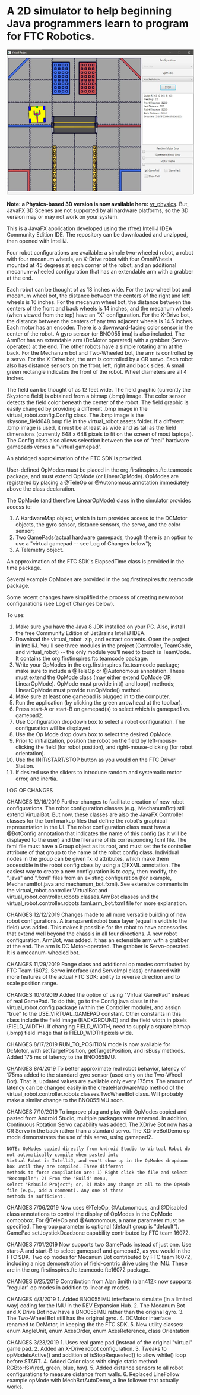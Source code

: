 # A 2D simulator to help beginning Java programmers learn to program for FTC Robotics.

![](/readme_image.JPG)

**Note: a Physics-based 3D version is now available here:** [vr_physics](https://github.com/Beta8397/vr_physics).
But, JavaFX 3D Scenes are not supported by all hardware platforms, so the 3D version may or may not work on
your system.

This is a JavaFX application developed using the (free) IntelliJ IDEA Community Edition IDE. The repository can be downloaded
and unzipped, then opened with IntelliJ.

Four robot configurations are available: a simple two-wheeled robot, a robot with four mecanum wheels, an
X-Drive robot with four OmniWheels mounted at 45 degrees at each corner of the robot, and an additional
mecanum-wheeled configuration that has an extendable arm with a grabber at the end.

Each robot can be thought of as 18 inches wide.  For the two-wheel bot and mecanum wheel bot, the distance between
the centers of the right and left wheels is 16 inches. For the mecanum wheel bot, the distance between the centers
of the front and back wheels is 14 inches, and the mecanum wheels (when viewed from the top) have an "X" configuration.
For the X-Drive bot, the distance between the centers of any two adjacent wheels is 14.5 inches. Each motor has an
encoder. There is a downward-facing color sensor in the center of the robot. A gyro sensor (or BNO055 imu) is also included.
The ArmBot has an extendable arm (DcMotor operated) with a grabber (Servo-operated) at the end. The other robots
have a simple rotating arm at the back. For the Mechanum bot and Two-Wheeled bot, the arm is controlled by a servo.
For the X-Drive bot, the arm is controlled by a CR servo. Each robot also has distance sensors on the front, left, right
and back sides. A small green rectangle indicates the front of the robot. Wheel diameters are all 4 inches.

The field can be thought of as 12 feet wide. The field graphic (currently the Skystone field)
is obtained from a bitmap (.bmp) image. The color sensor detects the field color beneath the center of the
robot. The field graphic is easily changed by providing a different .bmp image in the virtual_robot.config.Config class.
The .bmp image is the skysone_field648.bmp file in the virtual_robot.assets folder. If a different .bmp image is used,
it must be at least as wide and as tall as the field dimensions (currently 648 x 648 pixels to fit on the screen of
most laptops). The Config class also allows selection between the use of "real" hardware gamepads versus a
"virtual gamepad".

An abridged approximation of the FTC SDK is provided.

User-defined OpModes must be placed in the org.firstinspires.ftc.teamcode package, and must extend OpMode (or LinearOpMode). OpModes are
registered by placing a @TeleOp or @Autonomous annotation immediately above the class declaration.

The OpMode (and therefore LinearOpMode) class in the simulator provides access to:

  1. A HardwareMap object, which in turn provides access to the DCMotor objects, the gyro sensor, distance sensors,
     the servo, and the color sensor;
  2. Two GamePads(actual hardware gamepads, though there is an option to use a "virtual gamepad -- see Log of Changes below");
  3. A Telemetry object.

An approximation of the FTC SDK's ElapsedTime class is provided in the time package.

Several example OpModes are provided in the org.firstinspires.ftc.teamcode package.

Some recent changes have simplified the process of creating new robot configurations (see  Log of Changes below).

To use:

  1. Make sure you have the Java 8 JDK installed on your PC. Also, install the free Community Edition of JetBrains
     IntelliJ IDEA.
  2. Download the virtual_robot .zip, and extract contents. Open the project in IntelliJ. You'll see three modules in
     the project (Controller, TeamCode, and virtual_robot) -- the only module you'll need to touch is TeamCode. It
     contains the org.firstinspires.ftc.teamcode package.
  3. Write your OpModes in the org.firstinspires.ftc.teamcode package; make sure to include a @TeleOp or @Autonomous annotation. These must
    extend the OpMode class (may either extend OpMode OR LinearOpMode). OpMode must provide init() and loop() methods;
     LinearOpMode must provide runOpMode() method.
  4. Make sure at least one gamepad is plugged in to the computer.
  5. Run the application (by clicking the green arrowhead at the toolbar).
  6. Press start-A or start-B on gamepad(s) to select which is gamepad1 vs. gamepad2.
  7. Use Configuration dropdown box to select a robot configuration. The configuration will be displayed.
  8. Use the Op Mode drop down box to select the desired OpMode.
  9. Prior to initialization, position the robot on the field by left-mouse-clicking the field (for robot position),
     and right-mouse-clicking (for robot orientation).
  10. Use the INIT/START/STOP button as you would on the FTC Driver Station.
  11. If desired use the sliders to introduce random and systematic motor error, and inertia.


LOG OF CHANGES

CHANGES 12/16/2019
    Further changes to facilitate creation of new robot configurations. The robot configuration classes (e.g., 
    MechanumBot) still extend VirtualBot. But now, these classes are also the JavaFX Controller classes for 
    the fxml markup files that define the robot's graphical representation in the UI. The robot configuration class 
    must have a @BotConfig annotation that indicates the name of this config (as it will be displayed to the user)
    and the filename of its corresponding fxml file. The fxml file must have a Group object as its root, and must
    set the fx:controller attribute of that group to the name of the robot config class. Individual nodes
    in the group can be given fx:id attributes, which make them accessible in the robot config class by using
    a @FXML annotation. The easiest way to create a new configuration is to copy, then modify, the ".java" and ".fxml"
    files from an existing configuration (for example, MechanumBot.java and mechanum_bot.fxml). See extensive comments
    in the virtual_robot.controller.VirtualBot and virtual_robot.controller.robots.classes.ArmBot classes and the
    virtual_robot.controller.robots.fxml.arm_bot.fxml file for more explanation.

CHANGES 12/12/2019
    Changes made to all more versatile building of new robot configurations. A transparent robot base layer (equal in
    width to the field) was added. This makes it possible for the robot to have accessories that extend well beyond
    the chassis in all four directions. A new robot configuration, ArmBot, was added. It has an extensible arm with a
    grabber at the end. The arm is DC Motor-operated. The grabber is Servo-operated. It is a mecanum-wheeled bot.

CHANGES 11/29/2019
    Range class and additional op modes contributed by FTC Team 16072. Servo interface (and ServoImpl class)
    enhanced with more features of the actual FTC SDK: ability to reverse direction and to scale position range.

CHANGES 10/6/2019
    Added the option of using "Virtual GamePad" instead of real GamePad. To do this, go to the Config.java class in the
    virtual_robot.config package (within the Controller module), and assign "true" to the USE_VIRTUAL_GAMEPAD constant.
    Other constants in this class include the field image (BACKGROUND) and the field width in pixels (FIELD_WIDTH). If
    changing FIELD_WIDTH, need to supply a square bitmap (.bmp) field image that is FIELD_WIDTH pixels wide.

CHANGES 8/17/2019
    RUN_TO_POSITION mode is now available for DcMotor, with setTargetPosition, getTargetPosition, and isBusy methods.
    Added 175 ms of latency to the BNO055IMU.

CHANGES 8/4/2019
    To better approximate real robot behavior, latency of 175ms added to the standard gyro sensor (used only on the
    Two-Wheel Bot). That is, updated values are available only every 175ms. The amount of latency can be changed
    easily in the createHardwareMap method of the virtual_robot.controller.robots.classes.TwoWheelBot class. Will probably make a
    similar change to the BNO055IMU soon.

CHANGES 7/10/2019
    To improve plug and play with OpModes copied and pasted from Android Studio, multiple packages were renamed. In
    addition, Continuous Rotation Servo capability was added. The XDrive Bot now has a CR Servo in the back rather
    than a standard servo. The XDriveBotDemo op mode demonstrates the use of this servo, using gamepad2.

    NOTE: OpModes copied directly from Android Studio to Virtual Robot do not automatically compile when pasted into
    Virtual Robot in IntelliJ, and won't show up in the OpModes dropdown box until they are compiled. Three different
    methods to force compilation are: 1) Right click the file and select "Recompile"; 2) From the "Build" menu,
    select "Rebuild Project"; or, 3) Make any change at all to the OpMode file (e.g., add a comment). Any one of these
    methods is sufficient.

CHANGES 7/06/2019
    Now uses @TeleOp, @Autonomous, and @Disabled class annotations to control the display of OpModes in the OpMode
    combobox. For @TeleOp and @Autonomous, a name parameter must be specified. The group parameter is optional (default
    group is "default"). GamePad setJoystickDeadzone capability contributed by FTC team 16072.

CHANGES 7/01/2019
    Now supports two GamePads instead of just one. Use start-A and start-B to select gamepad1 and gamepad2, as
    you would in the FTC SDK. Two op modes for Mecanum Bot contributed by FTC team 16072, including a nice
    demonstration of field-centric drive using the IMU. These are in the org.firstinspires.ftc.teamcode.ftc16072 package.

CHANGES 6/25/2019
    Contribution from Alan Smith (alan412): now supports "regular" op modes in addition to linear op modes.

CHANGES 4/3/2019
    1. Added BNO055IMU interface to simulate (in a limited way) coding for the IMU in the REV Expansion Hub.
    2. The Mecanum Bot and X Drive Bot now have a BNO055IMU rather than the original gyro.
    3. The Two-Wheel Bot still has the original gyro.
    4. DCMotor interface renamed to DcMotor, in keeping the the FTC SDK.
    5. New utility classes: enum AngleUnit, enum AxesOrder, enum AxesReference, class Orientation

CHANGES 3/23/2019
    1. Uses real game pad (instead of the original "virtual" game pad.
    2. Added an X-Drive robot configuration.
    3. Tweaks to opModeIsActive() and addition of isStopRequested() to allow while() loop before START.
    4. Added Color class with single static method: RGBtoHSV(red, green, blue, hsv).
    5. Added distance sensors to all robot configurations to measure distance from walls.
    6. Replaced LineFollow example opMode with MechBotAutoDemo, a line follower that actually works.


